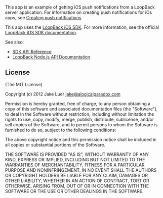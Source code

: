 This app is an example of getting iOS push notifications from a LoopBack server application.
For information on creating push notifications for iOs apps, see [Creating push notifications](http://docs.strongloop.com/display/DOC/Creating+push+notifications).

This app uses the [LoopBack iOS SDK](http://docs.strongloop.com/loopback).
For more information, see the official [LoopBack iOS SDK documentation](http://docs.strongloop.com/display/DOC/iOS+SDK+version+1.1).

See also:

 * [SDK API Reference](http://apidocs.strongloop.com/loopback-ios/api/annotated.html)
 * [LoopBack Node.js API Documentation](http://docs.strongloop.com/display/DOC/LoopBack+API)

## License

(The MIT License)

Copyright (c) 2012 Jake Luer <jake@alogicalparadox.com>

Permission is hereby granted, free of charge, to any person obtaining a copy
of this software and associated documentation files (the "Software"), to deal
in the Software without restriction, including without limitation the rights
to use, copy, modify, merge, publish, distribute, sublicense, and/or sell
copies of the Software, and to permit persons to whom the Software is
furnished to do so, subject to the following conditions:

The above copyright notice and this permission notice shall be included in
all copies or substantial portions of the Software.

THE SOFTWARE IS PROVIDED "AS IS", WITHOUT WARRANTY OF ANY KIND, EXPRESS OR
IMPLIED, INCLUDING BUT NOT LIMITED TO THE WARRANTIES OF MERCHANTABILITY,
FITNESS FOR A PARTICULAR PURPOSE AND NONINFRINGEMENT. IN NO EVENT SHALL THE
AUTHORS OR COPYRIGHT HOLDERS BE LIABLE FOR ANY CLAIM, DAMAGES OR OTHER
LIABILITY, WHETHER IN AN ACTION OF CONTRACT, TORT OR OTHERWISE, ARISING FROM,
OUT OF OR IN CONNECTION WITH THE SOFTWARE OR THE USE OR OTHER DEALINGS IN
THE SOFTWARE.
